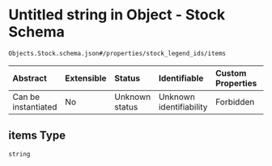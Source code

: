 # Untitled string in Object - Stock Schema

```txt
Objects.Stock.schema.json#/properties/stock_legend_ids/items
```



| Abstract            | Extensible | Status         | Identifiable            | Custom Properties | Additional Properties | Access Restrictions | Defined In                                                                    |
| :------------------ | :--------- | :------------- | :---------------------- | :---------------- | :-------------------- | :------------------ | :---------------------------------------------------------------------------- |
| Can be instantiated | No         | Unknown status | Unknown identifiability | Forbidden         | Allowed               | none                | [Stock.schema.json*](../out/objects/Stock.schema.json "open original schema") |

## items Type

`string`
